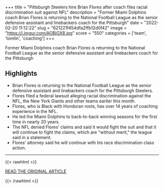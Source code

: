 +++
title = "Pittsburgh Steelers hire Brian Flores after coach files racial discrimination suit against NFL"
description = "Former Miami Dolphins coach Brian Flores is returning to the National Football League as the senior defensive assistant and linebackers coach for the Pittsburgh"
date = "2022-02-20 11:12:22"
slug = "621221f454dfa2ffb12d0f42"
image = "https://i.imgur.com/AOBjGX8.jpg"
score = "550"
categories = ['team', 'tomlin', 'coaching']
+++

Former Miami Dolphins coach Brian Flores is returning to the National Football League as the senior defensive assistant and linebackers coach for the Pittsburgh

## Highlights

- Brian Flores is returning to the National Football League as the senior defensive assistant and linebackers coach for the Pittsburgh Steelers.
- Flores filed a federal lawsuit alleging racial discrimination against the NFL, the New York Giants and other teams earlier this month.
- Flores, who is Black with Honduran roots, has over 14 years of coaching experience in the NFL.
- He led the Miami Dolphins to back-to-back winning seasons for the first time in nearly 20 years.
- The NFL denied Flores’ claims and said it would fight the suit and that it will continue to fight the claims, which are "without merit," the league said in a statement.
- Flores' attorney said he will continue with his race discrimination class action.

---

{{< rawhtml >}}
  <p class="article-category">
    <a target="_blank" href="https://www.nbcnews.com/news/sports/pittsburgh-steelers-hire-brian-flores-coach-files-racial-discriminatio-rcna16961">READ THE ORIGINAL ARTICLE</a>
  </p>
{{< /rawhtml >}}
